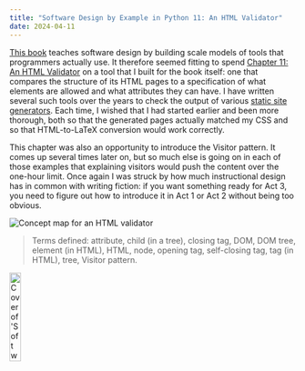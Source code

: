 ```yaml
---
title: "Software Design by Example in Python 11: An HTML Validator"
date: 2024-04-11
---
```


[This book][sdxpy] teaches software design by building scale models of tools that programmers actually use.
It therefore seemed fitting to spend
[Chapter 11: An HTML Validator][sdxpy_check]
on a tool that I built for the book itself:
one that compares the structure of its HTML pages
to a specification of what elements are allowed and what attributes they can have.
I have written several such tools over the years
to check the output of various [static site generators][ssg].
Each time,
I wished that I had started earlier and been more thorough,
both so that the generated pages actually matched my CSS
and so that HTML-to-LaTeX conversion would work correctly.

This chapter was also an opportunity to introduce the Visitor pattern.
It comes up several times later on,
but so much else is going on in each of those examples
that explaining visitors would push the content over the one-hour limit.
Once again I was struck by how much instructional design has in common with writing fiction:
if you want something ready for Act 3,
you need to figure out how to introduce it in Act 1 or Act 2
without being too obvious.

<img class="centered" src="@root/sdxpy/check/concept_map.svg" alt="Concept map for an HTML validator"/>

> Terms defined: attribute, child (in a tree), closing tag, DOM, DOM tree, element (in HTML), HTML, node, opening tag, self-closing tag, tag (in HTML), tree, Visitor pattern.

<a href="https://www.routledge.com/Software-Design-by-Example-A-Tool-Based-Introduction-with-Python/Wilson/p/book/9781032725215"><img src="@root/sdxpy/sdxpy-cover.png" alt="Cover of 'Software Design by Example'" width="20%" class="centered">
</a>

[sdxpy]: @root/sdxpy/
[sdxpy_check]: @root/sdxpy/check/
[ssg]: https://en.wikipedia.org/wiki/Static_site_generator
